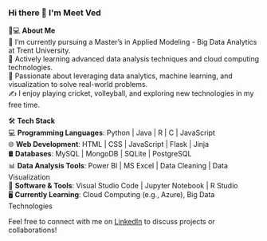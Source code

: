 ### Hi there 👋 I'm Meet Ved

👨💻 **About Me**  
🔭 I’m currently pursuing a Master’s in Applied Modeling - Big Data Analytics at Trent University.  
🤔 Actively learning advanced data analysis techniques and cloud computing technologies.  
💼 Passionate about leveraging data analytics, machine learning, and visualization to solve real-world problems.  
✍️ I enjoy playing cricket, volleyball, and exploring new technologies in my free time.  

🛠 **Tech Stack**  
💻 **Programming Languages**: Python | Java | R | C | JavaScript  
🌐 **Web Development**: HTML | CSS | JavaScript | Flask | Jinja  
🛢 **Databases**: MySQL | MongoDB | SQLite | PostgreSQL  
📊 **Data Analysis Tools**: Power BI | MS Excel | Data Cleaning | Data Visualization  
🔧 **Software & Tools**: Visual Studio Code | Jupyter Notebook | R Studio  
🖥 **Currently Learning**: Cloud Computing (e.g., Azure), Big Data Technologies  

Feel free to connect with me on [LinkedIn](https://www.linkedin.com/in/meet-ved-3425a7205/) to discuss projects or collaborations!
